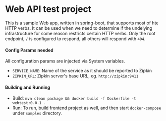 # Web API test project

This is a sample Web app, written in spring-boot, that supports most of hte HTTP verbs. It can be used when we need to determine if the undelying infrastructure for some reason restricts certain HTTP verbs. Only the root endpoint, ```/``` is configured to respond, all others will respond with ```404```.

#### Config Params needed
All configuration params are injected via System variables.
- ```SERVICE_NAME```: Name of the service as it should be reported to Zipkin
- ```ZIPKIN_URL```: Zipkin server's base URL, eg. ```http://zipkin:9411```

#### Building and Running
- Build: ```mvn clean package && docker build -f Dockerfile -t webtest:0.0.1 .```
- Run: To run, build frontend project as well, and then start ```docker-compose``` under ```samples``` directory.